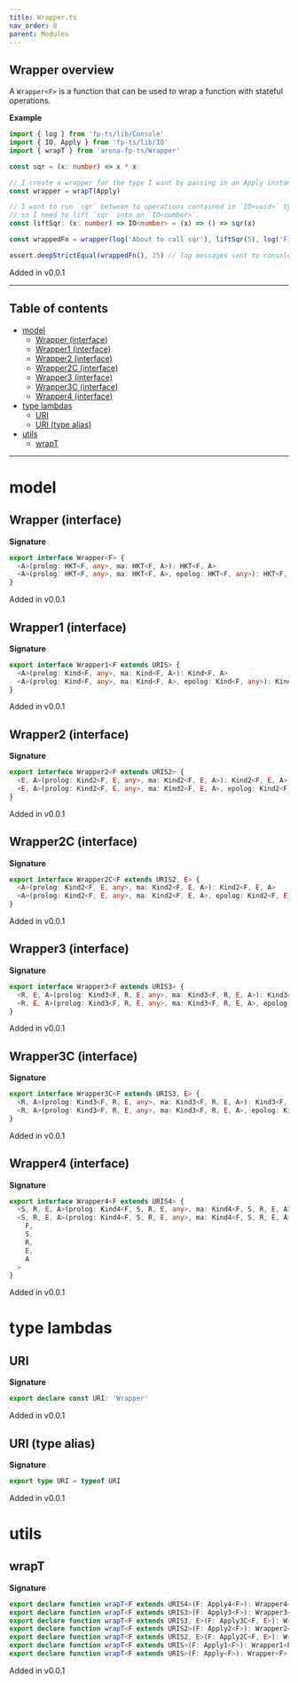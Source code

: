 ```yaml
---
title: Wrapper.ts
nav_order: 8
parent: Modules
---
```


## Wrapper overview

A `Wrapper<F>` is a function that can be used to wrap a function with
stateful operations.

**Example**

```ts
import { log } from 'fp-ts/lib/Console'
import { IO, Apply } from 'fp-ts/lib/IO'
import { wrapT } from 'arena-fp-ts/Wrapper'

const sqr = (x: number) => x * x

// I create a wrapper for the type I want by passing in an Apply instance
const wrapper = wrapT(Apply)

// I want to run `sqr` between to operations contained in `IO<void>` types,
// so I need to lift `sqr` into an `IO<number>`.
const liftSqr: (x: number) => IO<number> = (x) => () => sqr(x)

const wrappedFn = wrapper(log('About to call sqr'), liftSqr(5), log('Finished sqr'))

assert.deepStrictEqual(wrappedFn(), 25) // log messages sent to console
```

Added in v0.0.1

---

<h2 class="text-delta">Table of contents</h2>

- [model](#model)
  - [Wrapper (interface)](#wrapper-interface)
  - [Wrapper1 (interface)](#wrapper1-interface)
  - [Wrapper2 (interface)](#wrapper2-interface)
  - [Wrapper2C (interface)](#wrapper2c-interface)
  - [Wrapper3 (interface)](#wrapper3-interface)
  - [Wrapper3C (interface)](#wrapper3c-interface)
  - [Wrapper4 (interface)](#wrapper4-interface)
- [type lambdas](#type-lambdas)
  - [URI](#uri)
  - [URI (type alias)](#uri-type-alias)
- [utils](#utils)
  - [wrapT](#wrapt)

---

# model

## Wrapper (interface)

**Signature**

```ts
export interface Wrapper<F> {
  <A>(prolog: HKT<F, any>, ma: HKT<F, A>): HKT<F, A>
  <A>(prolog: HKT<F, any>, ma: HKT<F, A>, epolog: HKT<F, any>): HKT<F, A>
}
```

Added in v0.0.1

## Wrapper1 (interface)

**Signature**

```ts
export interface Wrapper1<F extends URIS> {
  <A>(prolog: Kind<F, any>, ma: Kind<F, A>): Kind<F, A>
  <A>(prolog: Kind<F, any>, ma: Kind<F, A>, epolog: Kind<F, any>): Kind<F, A>
}
```

Added in v0.0.1

## Wrapper2 (interface)

**Signature**

```ts
export interface Wrapper2<F extends URIS2> {
  <E, A>(prolog: Kind2<F, E, any>, ma: Kind2<F, E, A>): Kind2<F, E, A>
  <E, A>(prolog: Kind2<F, E, any>, ma: Kind2<F, E, A>, epolog: Kind2<F, E, any>): Kind2<F, E, A>
}
```

Added in v0.0.1

## Wrapper2C (interface)

**Signature**

```ts
export interface Wrapper2C<F extends URIS2, E> {
  <A>(prolog: Kind2<F, E, any>, ma: Kind2<F, E, A>): Kind2<F, E, A>
  <A>(prolog: Kind2<F, E, any>, ma: Kind2<F, E, A>, epolog: Kind2<F, E, any>): Kind2<F, E, A>
}
```

Added in v0.0.1

## Wrapper3 (interface)

**Signature**

```ts
export interface Wrapper3<F extends URIS3> {
  <R, E, A>(prolog: Kind3<F, R, E, any>, ma: Kind3<F, R, E, A>): Kind3<F, R, E, A>
  <R, E, A>(prolog: Kind3<F, R, E, any>, ma: Kind3<F, R, E, A>, epolog: Kind3<F, R, E, any>): Kind3<F, R, E, A>
}
```

Added in v0.0.1

## Wrapper3C (interface)

**Signature**

```ts
export interface Wrapper3C<F extends URIS3, E> {
  <R, A>(prolog: Kind3<F, R, E, any>, ma: Kind3<F, R, E, A>): Kind3<F, R, E, A>
  <R, A>(prolog: Kind3<F, R, E, any>, ma: Kind3<F, R, E, A>, epolog: Kind3<F, R, E, any>): Kind3<F, R, E, A>
}
```

Added in v0.0.1

## Wrapper4 (interface)

**Signature**

```ts
export interface Wrapper4<F extends URIS4> {
  <S, R, E, A>(prolog: Kind4<F, S, R, E, any>, ma: Kind4<F, S, R, E, A>): Kind4<F, S, R, E, A>
  <S, R, E, A>(prolog: Kind4<F, S, R, E, any>, ma: Kind4<F, S, R, E, A>, epolog: Kind4<F, S, R, E, any>): Kind4<
    F,
    S,
    R,
    E,
    A
  >
}
```

Added in v0.0.1

# type lambdas

## URI

**Signature**

```ts
export declare const URI: 'Wrapper'
```

Added in v0.0.1

## URI (type alias)

**Signature**

```ts
export type URI = typeof URI
```

Added in v0.0.1

# utils

## wrapT

**Signature**

```ts
export declare function wrapT<F extends URIS4>(F: Apply4<F>): Wrapper4<F>
export declare function wrapT<F extends URIS3>(F: Apply3<F>): Wrapper3<F>
export declare function wrapT<F extends URIS3, E>(F: Apply3C<F, E>): Wrapper3C<F, E>
export declare function wrapT<F extends URIS2>(F: Apply2<F>): Wrapper2<F>
export declare function wrapT<F extends URIS2, E>(F: Apply2C<F, E>): Wrapper2C<F, E>
export declare function wrapT<F extends URIS>(F: Apply1<F>): Wrapper1<F>
export declare function wrapT<F extends URIS>(F: Apply<F>): Wrapper<F>
```

Added in v0.0.1
